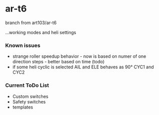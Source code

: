 # ar-t6

branch from art103/ar-t6

...working modes and heli settings
### Known issues
- strange roller speedup behavior - now is based on numer of one direction steps - better based on time (todo)
- if some heli cyclic is selected AIL and ELE behaves as 90° CYC1 and CYC2


### Current ToDo List

- Custom switches 
- Safety switches
- templates

